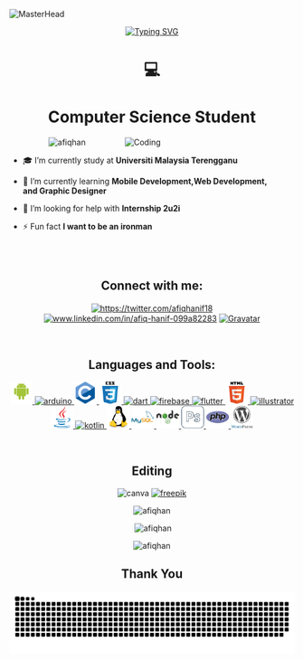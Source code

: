 ![MasterHead](https://1.bp.blogspot.com/-7A4WynwLsMw/XbBpCXG8fHI/AAAAAAAAMt4/uOa1bpLskYgrwGbllhSu2SDj_Mig8SXJQCLcBGAsYHQ/s1600/2000_600px.gif)

<div align="center" dir="auto">
<a href=""><img src="https://readme-typing-svg.demolab.com?font=&weight=900&size=27&duration=3000&pause=1000&background=FF373700&center=true&vCenter=true&random=false&width=435&lines=Welcome+To+My+Profile+!!!;Hi+%F0%9F%91%8B+!!+Afiq+Han+here" alt="Typing SVG" /></a>
</div>



<h1 align="center">💻</h1>
<h1 align="center">Computer Science Student</h1>
  
<div> <img align="right" dir="auto" alt="Coding" width="300" src="https://media.giphy.com/media/qgQUggAC3Pfv687qPC/giphy.gif"> </div>

<p align="center"> <img src="https://komarev.com/ghpvc/?username=afiqhan&label=Profile%20views&color=0e75b6&style=flat" alt="afiqhan" /> </p>

- 🎓 I’m currently study at **Universiti Malaysia Terengganu**

- 📱 I’m currently learning **Mobile Development,Web Development,<br>
  and Graphic Designer**

- 🤝 I’m looking for help with **Internship 2u2i**

- ⚡ Fun fact **I want to be an ironman**
<br>
<br>

<h2 align="center">Connect with me: </h2>
<p align="center">
<a href="https://twitter.com/https://twitter.com/afiqhanif18" target="blank"><img align="center" src="https://raw.githubusercontent.com/rahuldkjain/github-profile-readme-generator/master/src/images/icons/Social/twitter.svg" alt="https://twitter.com/afiqhanif18" height="30" width="40" /></a>
<a href="https://linkedin.com/in/www.linkedin.com/in/afiq-hanif-099a82283" target="blank"><img align="center" src="https://raw.githubusercontent.com/rahuldkjain/github-profile-readme-generator/master/src/images/icons/Social/linked-in-alt.svg" alt="www.linkedin.com/in/afiq-hanif-099a82283" height="30" width="40" /></a>
<a href="https://gravatar.com/afiqhan" target="_blank">
  <img align="center" src="https://www.gravatar.com/avatar/00000000000000000000000000000000?s=1000" alt="Gravatar" height="30" width="40" />
</a>


</p> 
<br>

<h2 align="center">Languages and Tools:</h2>
<p align="center"> <a href="https://developer.android.com" target="_blank" rel="noreferrer"> <img src="https://raw.githubusercontent.com/devicons/devicon/master/icons/android/android-original-wordmark.svg" alt="android" width="40" height="40"/> </a> <a href="https://www.arduino.cc/" target="_blank" rel="noreferrer"> <img src="https://cdn.worldvectorlogo.com/logos/arduino-1.svg" alt="arduino" width="40" height="40"/> </a> <a href="https://www.cprogramming.com/" target="_blank" rel="noreferrer"> <img src="https://raw.githubusercontent.com/devicons/devicon/master/icons/c/c-original.svg" alt="c" width="40" height="40"/> </a> <a href="https://www.w3schools.com/css/" target="_blank" rel="noreferrer"> <img src="https://raw.githubusercontent.com/devicons/devicon/master/icons/css3/css3-original-wordmark.svg" alt="css3" width="40" height="40"/> </a> <a href="https://dart.dev" target="_blank" rel="noreferrer"> <img src="https://www.vectorlogo.zone/logos/dartlang/dartlang-icon.svg" alt="dart" width="40" height="40"/> </a> <a href="https://firebase.google.com/" target="_blank" rel="noreferrer"> <img src="https://www.vectorlogo.zone/logos/firebase/firebase-icon.svg" alt="firebase" width="40" height="40"/> </a> <a href="https://flutter.dev" target="_blank" rel="noreferrer"> <img src="https://www.vectorlogo.zone/logos/flutterio/flutterio-icon.svg" alt="flutter" width="40" height="40"/> </a> <a href="https://www.w3.org/html/" target="_blank" rel="noreferrer"> <img src="https://raw.githubusercontent.com/devicons/devicon/master/icons/html5/html5-original-wordmark.svg" alt="html5" width="40" height="40"/> </a> <a href="https://www.adobe.com/in/products/illustrator.html" target="_blank" rel="noreferrer"> <img src="https://www.vectorlogo.zone/logos/adobe_illustrator/adobe_illustrator-icon.svg" alt="illustrator" width="40" height="40"/> </a> <a href="https://www.java.com" target="_blank" rel="noreferrer"> <img src="https://raw.githubusercontent.com/devicons/devicon/master/icons/java/java-original.svg" alt="java" width="40" height="40"/> </a> <a href="https://kotlinlang.org" target="_blank" rel="noreferrer"> <img src="https://www.vectorlogo.zone/logos/kotlinlang/kotlinlang-icon.svg" alt="kotlin" width="40" height="40"/> </a> <a href="https://www.linux.org/" target="_blank" rel="noreferrer"> <img src="https://raw.githubusercontent.com/devicons/devicon/master/icons/linux/linux-original.svg" alt="linux" width="40" height="40"/> </a> <a href="https://www.mysql.com/" target="_blank" rel="noreferrer"> <img src="https://raw.githubusercontent.com/devicons/devicon/master/icons/mysql/mysql-original-wordmark.svg" alt="mysql" width="40" height="40"/> </a> <a href="https://nodejs.org" target="_blank" rel="noreferrer"> <img src="https://raw.githubusercontent.com/devicons/devicon/master/icons/nodejs/nodejs-original-wordmark.svg" alt="nodejs" width="40" height="40"/> </a> <a href="https://www.photoshop.com/en" target="_blank" rel="noreferrer"> <img src="https://raw.githubusercontent.com/devicons/devicon/master/icons/photoshop/photoshop-line.svg" alt="photoshop" width="40" height="40"/> </a> <a href="https://www.php.net" target="_blank" rel="noreferrer"> <img src="https://raw.githubusercontent.com/devicons/devicon/master/icons/php/php-original.svg" alt="php" width="40" height="40"/> </a> <a href="https://wordpress.org" target="_blank" rel="noreferrer"> <img src="https://raw.githubusercontent.com/devicons/devicon/master/icons/wordpress/wordpress-original.svg" alt="wordpress" width="40" height="40"/>
  </a></p> 
<br>

<h2 align="center"> Editing </h2>
<p align="center"    <a href="https://www.canva.com">
    <img src="[https://upload.wikimedia.org/wikipedia/commons/3/30/Canva_Logo.png](https://www.google.com/url?sa=i&url=https%3A%2F%2Ffreebiehive.com%2Fcanva-logo-png%2F&psig=AOvVaw1H11zUsG6S1xpjUPuo_uac&ust=1718643081173000&source=images&cd=vfe&opi=89978449&ved=0CBAQjRxqFwoTCOj9-MPK4IYDFQAAAAAdAAAAABAE)" alt="canva" width="40" height="40"/> </a>
    <a href="https://www.freepik.com" target="_blank" rel="noreferrer">
  <img src="https://upload.wikimedia.org/wikipedia/commons/3/3b/Freepik_logo.png" alt="freepik" width="40" height="40"/>
  </a></p>

<div align="center" dir="auto">
    <p><img src="https://github-readme-stats.vercel.app/api/top-langs?username=afiqhan&show_icons=true&locale=en&layout=compact" alt="afiqhan" /></p>
    <p>&nbsp;<img src="https://github-readme-stats.vercel.app/api?username=afiqhan&show_icons=true&locale=en" alt="afiqhan" /></p>
    <p><img src="https://github-readme-streak-stats.herokuapp.com/?user=afiqhan&" alt="afiqhan" /></p>
</div>





<div>
<h2 align="center">Thank You</h2>
<div align="center">
</div>


<picture>
  <source
    media="(prefers-color-scheme: dark)"
    srcset="https://raw.githubusercontent.com/platane/snk/output/github-contribution-grid-snake-dark.svg"
  />
  <source
    media="(prefers-color-scheme: light)"
    srcset="https://raw.githubusercontent.com/platane/snk/output/github-contribution-grid-snake.svg"
  />
  <img
    alt="github contribution grid snake animation"
    src="https://raw.githubusercontent.com/platane/snk/output/github-contribution-grid-snake.svg"
  />
</picture>
